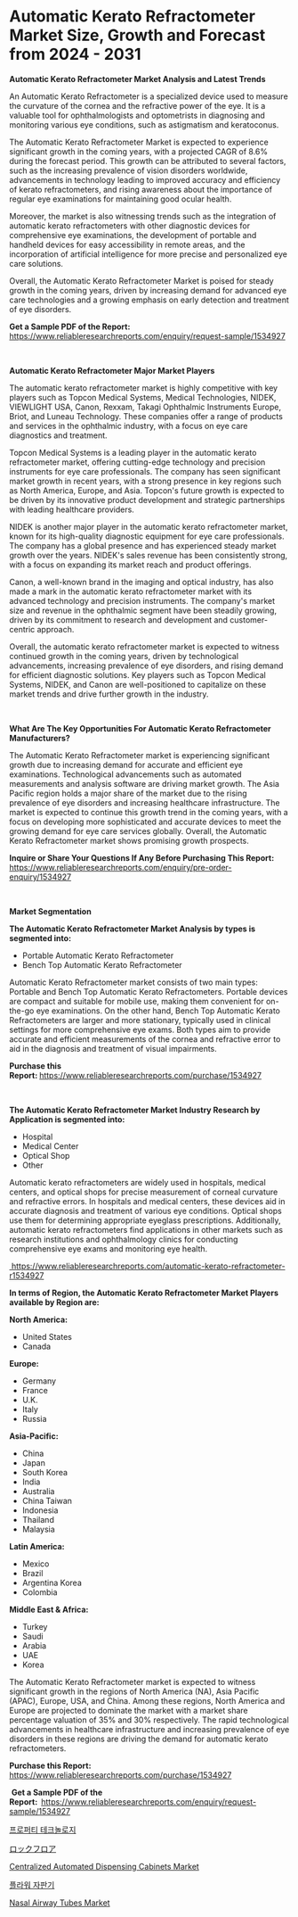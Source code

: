 <p><h1>Automatic Kerato Refractometer Market Size, Growth and Forecast from 2024 - 2031</h1></p><p><strong>Automatic Kerato Refractometer Market Analysis and Latest Trends</strong></p>
<p><p>An Automatic Kerato Refractometer is a specialized device used to measure the curvature of the cornea and the refractive power of the eye. It is a valuable tool for ophthalmologists and optometrists in diagnosing and monitoring various eye conditions, such as astigmatism and keratoconus.</p><p>The Automatic Kerato Refractometer Market is expected to experience significant growth in the coming years, with a projected CAGR of 8.6% during the forecast period. This growth can be attributed to several factors, such as the increasing prevalence of vision disorders worldwide, advancements in technology leading to improved accuracy and efficiency of kerato refractometers, and rising awareness about the importance of regular eye examinations for maintaining good ocular health.</p><p>Moreover, the market is also witnessing trends such as the integration of automatic kerato refractometers with other diagnostic devices for comprehensive eye examinations, the development of portable and handheld devices for easy accessibility in remote areas, and the incorporation of artificial intelligence for more precise and personalized eye care solutions.</p><p>Overall, the Automatic Kerato Refractometer Market is poised for steady growth in the coming years, driven by increasing demand for advanced eye care technologies and a growing emphasis on early detection and treatment of eye disorders.</p></p>
<p><strong>Get a Sample PDF of the Report:&nbsp;</strong> <a href="https://www.reliableresearchreports.com/enquiry/request-sample/1534927">https://www.reliableresearchreports.com/enquiry/request-sample/1534927</a></p>
<p>&nbsp;</p>
<p><strong>Automatic Kerato Refractometer Major Market Players</strong></p>
<p><p>The automatic kerato refractometer market is highly competitive with key players such as Topcon Medical Systems, Medical Technologies, NIDEK, VIEWLIGHT USA, Canon, Rexxam, Takagi Ophthalmic Instruments Europe, Briot, and Luneau Technology. These companies offer a range of products and services in the ophthalmic industry, with a focus on eye care diagnostics and treatment.</p><p>Topcon Medical Systems is a leading player in the automatic kerato refractometer market, offering cutting-edge technology and precision instruments for eye care professionals. The company has seen significant market growth in recent years, with a strong presence in key regions such as North America, Europe, and Asia. Topcon's future growth is expected to be driven by its innovative product development and strategic partnerships with leading healthcare providers.</p><p>NIDEK is another major player in the automatic kerato refractometer market, known for its high-quality diagnostic equipment for eye care professionals. The company has a global presence and has experienced steady market growth over the years. NIDEK's sales revenue has been consistently strong, with a focus on expanding its market reach and product offerings.</p><p>Canon, a well-known brand in the imaging and optical industry, has also made a mark in the automatic kerato refractometer market with its advanced technology and precision instruments. The company's market size and revenue in the ophthalmic segment have been steadily growing, driven by its commitment to research and development and customer-centric approach.</p><p>Overall, the automatic kerato refractometer market is expected to witness continued growth in the coming years, driven by technological advancements, increasing prevalence of eye disorders, and rising demand for efficient diagnostic solutions. Key players such as Topcon Medical Systems, NIDEK, and Canon are well-positioned to capitalize on these market trends and drive further growth in the industry.</p></p>
<p>&nbsp;</p>
<p><strong>What Are The Key Opportunities For Automatic Kerato Refractometer Manufacturers?</strong></p>
<p><p>The Automatic Kerato Refractometer market is experiencing significant growth due to increasing demand for accurate and efficient eye examinations. Technological advancements such as automated measurements and analysis software are driving market growth. The Asia Pacific region holds a major share of the market due to the rising prevalence of eye disorders and increasing healthcare infrastructure. The market is expected to continue this growth trend in the coming years, with a focus on developing more sophisticated and accurate devices to meet the growing demand for eye care services globally. Overall, the Automatic Kerato Refractometer market shows promising growth prospects.</p></p>
<p><strong>Inquire or Share Your Questions If Any Before Purchasing This Report:</strong> <a href="https://www.reliableresearchreports.com/enquiry/pre-order-enquiry/1534927">https://www.reliableresearchreports.com/enquiry/pre-order-enquiry/1534927</a></p>
<p>&nbsp;</p>
<p><strong>Market Segmentation</strong></p>
<p><strong>The Automatic Kerato Refractometer Market Analysis by types is segmented into:</strong></p>
<p><ul><li>Portable Automatic Kerato Refractometer</li><li>Bench Top Automatic Kerato Refractometer</li></ul></p>
<p><p>Automatic Kerato Refractometer market consists of two main types: Portable and Bench Top Automatic Kerato Refractometers. Portable devices are compact and suitable for mobile use, making them convenient for on-the-go eye examinations. On the other hand, Bench Top Automatic Kerato Refractometers are larger and more stationary, typically used in clinical settings for more comprehensive eye exams. Both types aim to provide accurate and efficient measurements of the cornea and refractive error to aid in the diagnosis and treatment of visual impairments.</p></p>
<p><strong>Purchase this Report:&nbsp;</strong><a href="https://www.reliableresearchreports.com/purchase/1534927">https://www.reliableresearchreports.com/purchase/1534927</a></p>
<p>&nbsp;</p>
<p><strong>The Automatic Kerato Refractometer Market Industry Research by Application is segmented into:</strong></p>
<p><ul><li>Hospital</li><li>Medical Center</li><li>Optical Shop</li><li>Other</li></ul></p>
<p><p>Automatic kerato refractometers are widely used in hospitals, medical centers, and optical shops for precise measurement of corneal curvature and refractive errors. In hospitals and medical centers, these devices aid in accurate diagnosis and treatment of various eye conditions. Optical shops use them for determining appropriate eyeglass prescriptions. Additionally, automatic kerato refractometers find applications in other markets such as research institutions and ophthalmology clinics for conducting comprehensive eye exams and monitoring eye health.</p></p>
<p><a href="https://www.reliableresearchreports.com/automatic-kerato-refractometer-r1534927">&nbsp;https://www.reliableresearchreports.com/automatic-kerato-refractometer-r1534927</a></p>
<p><strong>In terms of Region, the Automatic Kerato Refractometer Market Players available by Region are:</strong></p>
<p>
    <p> <strong> North America: </strong>
        <ul>
            <li>United States</li>
            <li>Canada</li>
        </ul>
        </p> 
    <p> <strong> Europe: </strong>
        <ul>
            <li>Germany</li>
            <li>France</li>
            <li>U.K.</li>
            <li>Italy</li>
            <li>Russia</li>
        </ul>
        </p> 
    <p> <strong> Asia-Pacific: </strong>
        <ul>
            <li>China</li>
            <li>Japan</li>
            <li>South Korea</li>
            <li>India</li>
            <li>Australia</li>
            <li>China Taiwan</li>
            <li>Indonesia</li>
            <li>Thailand</li>
            <li>Malaysia</li>
        </ul>
        </p> 
    <p> <strong> Latin America: </strong>
        <ul>
            <li>Mexico</li>
            <li>Brazil</li>
            <li>Argentina Korea</li>
            <li>Colombia</li>
        </ul>
        </p> 
    <p> <strong> Middle East & Africa: </strong>
        <ul>
            <li>Turkey</li>
            <li>Saudi</li>
            <li>Arabia</li>
            <li>UAE</li>
            <li>Korea</li>
        </ul>
    </p>
    </p>
<p><p>The Automatic Kerato Refractometer market is expected to witness significant growth in the regions of North America (NA), Asia Pacific (APAC), Europe, USA, and China. Among these regions, North America and Europe are projected to dominate the market with a market share percentage valuation of 35% and 30% respectively. The rapid technological advancements in healthcare infrastructure and increasing prevalence of eye disorders in these regions are driving the demand for automatic kerato refractometers.</p></p>
<p><strong>Purchase this Report: </strong><a href="https://www.reliableresearchreports.com/purchase/1534927">https://www.reliableresearchreports.com/purchase/1534927</a></p>
<p>&nbsp;<strong>Get a Sample PDF of the Report:&nbsp;&nbsp;</strong><a href="https://www.reliableresearchreports.com/enquiry/request-sample/1534927">https://www.reliableresearchreports.com/enquiry/request-sample/1534927</a></p>
<p><strong></strong></p>
<p><p><a href="https://github.com/durgin521/Market-Research-Report-List-1/blob/main/511775146613.md">프로퍼티 테크놀로지</a></p><p><a href="https://medium.com/@addyserr7687/%E3%83%87%E3%82%B3%E3%83%BC%E3%83%87%E3%82%A3%E3%83%B3%E3%82%B0%E3%83%AD%E3%83%83%E3%82%AF%E3%83%95%E3%83%AD%E3%82%A2%E5%B8%82%E5%A0%B4%E3%81%AE%E3%83%A1%E3%83%88%E3%83%AA%E3%82%AF%E3%82%B9-%E5%B8%82%E5%A0%B4%E3%82%B7%E3%82%A7%E3%82%A2-%E3%83%88%E3%83%AC%E3%83%B3%E3%83%89-%E6%88%90%E9%95%B7%E3%83%91%E3%82%BF%E3%83%BC%E3%83%B3-6496a7bd525c">ロックフロア</a></p><p><a href="https://github.com/seekum/Market-Research-Report-List-2/blob/main/centralized-automated-dispensing-cabinets-market.md">Centralized Automated Dispensing Cabinets Market</a></p><p><a href="https://medium.com/@constantinvon/%EA%BD%83-%EC%9E%90%ED%8C%90%EA%B8%B0-%EC%8B%9C%EC%9E%A5-%EB%B3%B4%EA%B3%A0%EC%84%9C%EB%8A%94-%EC%9D%B4-%EC%8B%9C%EC%9E%A5%EC%9D%98-%EC%B5%9C%EC%8B%A0-%ED%8A%B8%EB%A0%8C%EB%93%9C%EC%99%80-%EC%84%B1%EC%9E%A5-%EA%B8%B0%ED%9A%8C%EB%A5%BC-%EB%B3%B4%EC%97%AC%EC%A4%8D%EB%8B%88%EB%8B%A4-e3f35fcbaa56">플라워 자판기</a></p><p><a href="https://github.com/timeliteaut/Market-Research-Report-List-2/blob/main/nasal-airway-tubes-market.md">Nasal Airway Tubes Market</a></p></p>